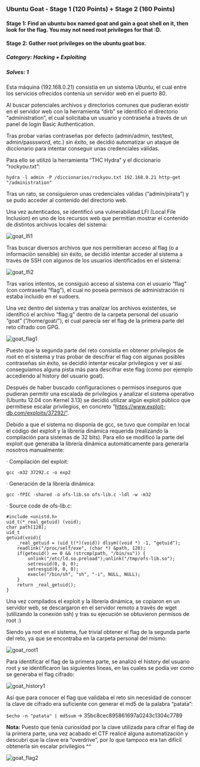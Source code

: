 ### Ubuntu Goat - Stage 1 (120 Points) + Stage 2 (160 Points)
#### Stage 1: Find an ubuntu box named goat and gain a goat shell on it, then look for the flag. You may not need root privileges for that :D.
#### Stage 2: Gather root privileges on the ubuntu goat box.

##### Category: Hacking + Exploiting
##### Solves: 1




Esta máquina (192.168.0.21) consistía en un sistema Ubuntu, el cual entre los servicios ofrecidos contenía un servidor web en el puerto 80.

Al buscar potenciales archivos y directorios comunes que pudieran existir en el servidor web con la herramienta “dirb” se identificó el directorio “administration”, el cual solicitaba un usuario y contraseña a través de un panel de login Basic Authentication.

Tras probar varias contraseñas por defecto (admin/admin, test/test, admin/passsword, etc.) sin éxito, se decidió automatizar un ataque de diccionario para intentar conseguir unas credenciales válidas.

Para ello se utilizó la herramienta “THC Hydra” y el diccionario “rockyou.txt”:

	hydra -l admin -P /diccionarios/rockyou.txt 192.168.0.21 http-get "/administration"

Tras un rato, se consiguieron unas credenciales válidas (“admin/pirata”) y se pudo acceder al contenido del directorio web.

Una vez autenticados, se identificó una vulnerabilidad LFI (Local File Inclusion) en uno de los recursos web que permitían mostrar el contenido de distintos archivos locales del sistema:

![goat_lfi1](https://user-images.githubusercontent.com/38633962/42778689-3b4a7936-893e-11e8-8e6a-2608b381e594.png)

Tras buscar diversos archivos que nos permitieran acceso al flag (o a información sensible) sin éxito, se decidió intentar acceder al sistema a través de SSH con algunos de los usuarios identificados en el sistema:

![goat_lfi2](https://user-images.githubusercontent.com/38633962/42778801-93824034-893e-11e8-97fe-9c275412cc7d.png)

Tras varios intentos, se consiguió acceso al sistema con el usuario “flag” (con contraseña “flag”), el cual no poseía permisos de administración ni estaba incluido en el sudoers.

Una vez dentro del sistema y tras analizar los archivos existentes, se identificó el archivo “flag.g” dentro de la carpeta personal del usuario “goat” (“/home/goat/”), el cual parecía ser el flag de la primera parte del reto cifrado con GPG.

![goat_flag1](https://user-images.githubusercontent.com/38633962/42778825-a91ed9d4-893e-11e8-8365-6a1964fbeabe.png)

Puesto que la segunda parte del reto consistía en obtener privilegios de root en el sistema y tras probar de descifrar el flag con algunas posibles contraseñas sin éxito, se decidió intentar escalar privilegios y ver si así conseguíamos alguna pista más para descifrar este flag (como por ejemplo accediendo al history del usuario goat).

Después de haber buscado configuraciones o permisos inseguros que pudieran permitir una escalada de privilegios y analizar el sistema operativo (Ubuntu 12.04 con Kernel 3.13) se decidió utilizar algún exploit público que permitiese escalar privilegios, en concreto “https://www.exploit-db.com/exploits/37292/”.

Debido a que el sistema no disponía de gcc, se tuvo que compilar en local el código del exploit y la librería dinámica requerida (realizando la compilación para sistemas de 32 bits). Para ello se modificó la parte del exploit que generaba la librería dinámica automáticamente para generarla nosotros manualmente:

  · Compilación del exploit: 
     
    gcc -m32 37292.c -o exp2
  
  · Generación de la librería dinámica: 
  
    gcc -fPIC -shared -o ofs-lib.so ofs-lib.c -ldl -w -m32
  
  · Source code de ofs-lib.c:
  
```  
#include <unistd.h>
uid_t(*_real_getuid) (void);
char path[128];
uid_t
getuid(void){
	_real_getuid = (uid_t(*)(void)) dlsym((void *) -1, "getuid");
	readlink("/proc/self/exe", (char *) &path, 128);
	if(geteuid() == 0 && !strcmp(path, "/bin/su")) {
		unlink("/etc/ld.so.preload");unlink("/tmp/ofs-lib.so");
		setresuid(0, 0, 0);
		setresgid(0, 0, 0);
		execle("/bin/sh", "sh", "-i", NULL, NULL);
	}
	return _real_getuid();
}
```

Una vez compilados el exploit y la librería dinámica, se copiaron en un servidor web, se descargaron en el servidor remoto a través de wget (utilizando la conexión ssh) y tras su ejecución se obtuvieron permisos de root :)

Siendo ya root en el sistema, fue trivial obtener el flag de la segunda parte del reto, ya que se encontraba en la carpeta personal del mismo:

![goat_root1](https://user-images.githubusercontent.com/38633962/42779069-87857dd6-893f-11e8-8471-9199430ed5ab.png)

Para identificar el flag de la primera parte, se analizó el history del usuario root y se identificaron las siguientes líneas, en las cuales se podía ver como se generaba el flag cifrado:

![goat_history1](https://user-images.githubusercontent.com/38633962/42779090-a5bcd8e4-893f-11e8-9fd1-7e05f91b79e8.png)

Así que para conocer el flag que validaba el reto sin necesidad de conocer la clave de cifrado era suficiente con generar el md5 de la palabra “patata”:

<code>$echo -n "patata" | md5sum</code>  → 35bc8cec895861697a0243c1304c7789

**Nota:** Puesto que tenía curiosidad por la clave utilizada para cifrar el flag de la primera parte, una vez acabado el CTF realicé alguna automatización y descubrí que la clave era “overdrive”, por lo que tampoco era tan difícil obtenerla sin escalar privilegios ^^

![goat_flag2](https://user-images.githubusercontent.com/38633962/42779143-cccbe5d8-893f-11e8-9641-c7b547dbb946.png)
